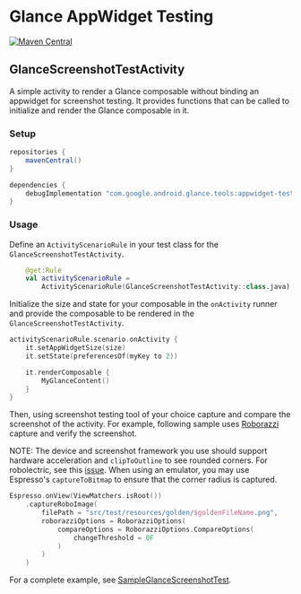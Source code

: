 # Glance AppWidget Testing

[![Maven Central](https://img.shields.io/maven-central/v/com.google.android.glance.tools/appwidget-testing)](https://search.maven.org/search?q=g:com.google.android.glance.tools)

## GlanceScreenshotTestActivity

A simple activity to render a Glance composable without binding an appwidget for screenshot testing.
It provides functions that can be called to initialize and render the Glance composable in it.

### Setup

```groovy
repositories {
    mavenCentral()
}

dependencies {
    debugImplementation "com.google.android.glance.tools:appwidget-testing:<version>"
}
```

### Usage

Define an `ActivityScenarioRule` in your test class for the `GlanceScreenshotTestActivity`.

```kotlin
    @get:Rule
    val activityScenarioRule =
        ActivityScenarioRule(GlanceScreenshotTestActivity::class.java)
```

Initialize the size and state for your composable in the `onActivity` runner and provide the
composable to be rendered in the `GlanceScreenshotTestActivity`.

```kotlin
activityScenarioRule.scenario.onActivity {
    it.setAppWidgetSize(size)
    it.setState(preferencesOf(myKey to 2))

    it.renderComposable {
        MyGlanceContent()
    }
}
```

Then, using screenshot testing tool of your choice capture and compare the screenshot of the
activity. For example, following sample uses [Roborazzi](https://github.com/takahirom/roborazzi)
capture and verify the screenshot.

NOTE: The device and screenshot framework you use should support hardware acceleration and
`clipToOutline` to see rounded corners. For robolectric, see this
[issue](https://github.com/robolectric/robolectric/issues/8081#issuecomment-1478137890). When using
an emulator, you may use Espresso's `captureToBitmap` to ensure that the corner radius is captured.

```kotlin
Espresso.onView(ViewMatchers.isRoot())
    .captureRoboImage(
        filePath = "src/test/resources/golden/$goldenFileName.png",
        roborazziOptions = RoborazziOptions(
            compareOptions = RoborazziOptions.CompareOptions(
                changeThreshold = 0F
            )
        )
    )
```

For a complete example, see
[SampleGlanceScreenshotTest](https://github.com/google/glance-experimental-tools/tree/main/sample/src/test/java/com/google/android/glance/tools/testing/SampleGlanceScreenshotTest.kt).
